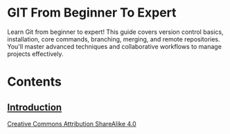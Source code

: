 # GIT From Beginner To Expert
Learn Git from beginner to expert! This guide covers version control basics, installation, core commands, branching, merging, and remote repositories. You'll master advanced techniques and collaborative workflows to manage projects effectively.

# Contents

## [Introduction](/Intro.md)

[Creative Commons Attribution ShareAlike 4.0](https://creativecommons.org/licenses/by-sa/4.0/)
